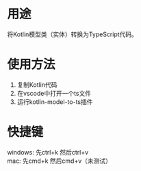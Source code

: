 # 用途
将Kotlin模型类（实体）转换为TypeScript代码。
# 使用方法
1) 复制Kotlin代码  
2) 在vscode中打开一个ts文件  
3) 运行kotlin-model-to-ts插件  
# 快捷键
windows: 先ctrl+k 然后ctrl+v  
mac: 先cmd+k 然后cmd+v（未测试）  